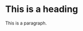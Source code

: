 <link rel="stylesheet" type="text/css" href="https://abelovgit.github.io/styles.css"></link>

<h1>This is a heading</h1>
<p>This is a paragraph.</p>
